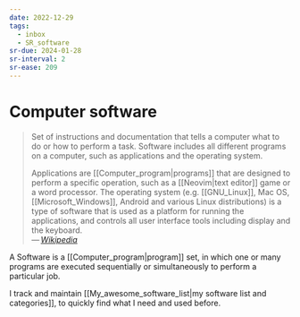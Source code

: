 ```yaml
---
date: 2022-12-29
tags:
  - inbox
  - SR_software
sr-due: 2024-01-28
sr-interval: 2
sr-ease: 209
---
```


# Computer software

> Set of instructions and documentation that tells a computer what to do or how
> to perform a task. Software includes all different programs on a computer,
> such as applications and the operating system.
>
> Applications are [[Computer_program|programs]] that are designed to perform a
> specific operation, such as a [[Neovim|text editor]] game or a word processor.
> The operating system (e.g. [[GNU_Linux]], Mac OS, [[Microsoft_Windows]],
> Android and various Linux distributions) is a type of software that is used as
> a platform for running the applications, and controls all user interface tools
> including display and the keyboard.\
> — <cite>[Wikipedia](https://en.wikipedia.org/wiki/Computer_program)</cite>

A Software is a [[Computer_program|program]] set, in which one or
many programs are executed sequentially or simultaneously to perform a
particular job.

I track and maintain
[[My_awesome_software_list|my software list and categories]],
to quickly find what I need and used before.

